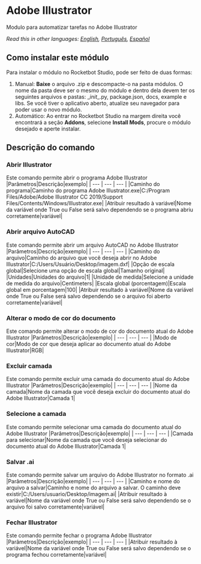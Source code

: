 # Adobe Illustrator
  
Modulo para automatizar tarefas no Adobe Illustrator  

*Read this in other languages: [English](Manual_AdobeIllustrator.md), [Português](Manual_AdobeIllustrator.pr.md), [Español](Manual_AdobeIllustrator.es.md)*
  

## Como instalar este módulo
  
Para instalar o módulo no Rocketbot Studio, pode ser feito de duas formas:
1. Manual: __Baixe__ o arquivo .zip e descompacte-o na pasta módulos. O nome da pasta deve ser o mesmo do módulo e dentro dela devem ter os seguintes arquivos e pastas: \__init__.py, package.json, docs, example e libs. Se você tiver o aplicativo aberto, atualize seu navegador para poder usar o novo módulo.
2. Automático: Ao entrar no Rocketbot Studio na margem direita você encontrará a seção **Addons**, selecione **Install Mods**, procure o módulo desejado e aperte instalar.  


## Descrição do comando

### Abrir Illustrator
  
Este comando permite abrir o programa Adobe Illustrator
|Parâmetros|Descrição|exemplo|
| --- | --- | --- |
|Caminho do programa|Caminho do programa Adobe Illustrator.exe|C:/Program Files/Adobe/Adobe Illustrator CC 2019/Support Files/Contents/Windows/Illustrator.exe|
|Atribuir resultado à variável|Nome da variável onde True ou False será salvo dependendo se o programa abriu corretamente|variável|

### Abrir arquivo AutoCAD
  
Este comando permite abrir um arquivo AutoCAD no Adobe Illustrator
|Parâmetros|Descrição|exemplo|
| --- | --- | --- |
|Caminho do arquivo|Caminho do arquivo que você deseja abrir no Adobe Illustrator|C:/Users/Usuário/Desktop/imagem.dxf|
|Opção de escala global|Selecione uma opção de escala global|Tamanho original|
|Unidades|Unidades do arquivo|1|
|Unidade de medida|Selecione a unidade de medida do arquivo|Centimeters|
|Escala global (porcentagem)|Escala global em porcentagem|100|
|Atribuir resultado à variável|Nome da variável onde True ou False será salvo dependendo se o arquivo foi aberto corretamente|variável|

### Alterar o modo de cor do documento
  
Este comando permite alterar o modo de cor do documento atual do Adobe Illustrator
|Parâmetros|Descrição|exemplo|
| --- | --- | --- |
|Modo de cor|Modo de cor que deseja aplicar ao documento atual do Adobe Illustrator|RGB|

### Excluir camada
  
Este comando permite excluir uma camada do documento atual do Adobe Illustrator
|Parâmetros|Descrição|exemplo|
| --- | --- | --- |
|Nome da camada|Nome da camada que você deseja excluir do documento atual do Adobe Illustrator|Camada 1|

### Selecione a camada
  
Este comando permite selecionar uma camada do documento atual do Adobe Illustrator
|Parâmetros|Descrição|exemplo|
| --- | --- | --- |
|Camada para selecionar|Nome da camada que você deseja selecionar do documento atual do Adobe Illustrator|Camada 1|

### Salvar .ai
  
Este comando permite salvar um arquivo do Adobe Illustrator no formato .ai
|Parâmetros|Descrição|exemplo|
| --- | --- | --- |
|Caminho e nome do arquivo a salvar|Caminho e nome do arquivo a salvar. O caminho deve existir|C:/Users/usuario/Desktop/imagem.ai|
|Atribuir resultado à variável|Nome da variável onde True ou False será salvo dependendo se o arquivo foi salvo corretamente|variável|

### Fechar Illustrator
  
Este comando permite fechar o programa Adobe Illustrator
|Parâmetros|Descrição|exemplo|
| --- | --- | --- |
|Atribuir resultado à variável|Nome da variável onde True ou False será salvo dependendo se o programa fechou corretamente|variável|
